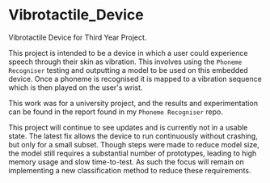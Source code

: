 # Vibrotactile_Device
 Vibrotactile Device for Third Year Project. 
 
 This project is intended to be a device in which a user could 
 experience speech through their skin as vibration. This involves using
 the `Phoneme Recogniser` testing and outputting a model to be used
 on this embedded device. Once a phoneme is recognised it is mapped
 to a vibration sequence which is then played on the user's wrist. 
 
 This work was for a university project, and the results and experimentation
 can be found in the report found in my `Phoneme Recogniser` repo. 
 
 This project will continue to see updates and is currently not in a usable
 state. The latest fix allows the device to run continuously without crashing,
 but only for a small subset. Though steps were made to reduce model size, 
 the model still requires a substantial number of prototypes, leading to high 
 memory usage and slow time-to-test. As such the focus will remain on 
 implementing a new classification method to reduce these requirements. 
